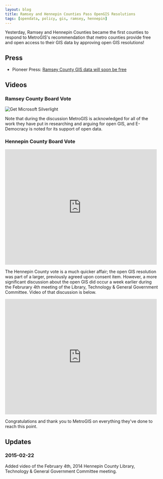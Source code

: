 ```yaml
---
layout: blog 
title: Ramsey and Hennepin Counties Pass OpenGIS Resolutions
tags: [opendata, policy, gis, ramsey, hennepin]
---
```


Yesterday, Ramsey and Hennepin Counties became the first counties to respond to
MetroGIS's recommendation that metro counties provide free and open access to
their GIS data by approving open GIS resolutions!

## Press

- Pioneer Press:
  [Ramsey County GIS data will soon be free](http://www.twincities.com/localnews/ci_25115873/ramsey-county-gis-data-soon-be-free)

## Videos

### Ramsey County Board Vote

<object width="320" height="283" data="data:application/x-silverlight-2," id="silverlightControl" type="application/x-silverlight-2">
  <param name="initParams" value="AutoStart=False, StartPoint=250, EndPoint=604, SourceID=2600, SourceType=clip, EnableClosedCaptions=False, EmbedClipGuid=2bc7252e-ee7a-4a50-8912-71e492713f0a" />
  <param name="source" value="http://stpaul.granicus.com/core/Players/SL/ModernPlayer.xap"/>
  <param name="background" value="black" />
  <param name="minRuntimeVersion" value="4.0.50401.0" />
  <param name="autoUpgrade" value="true" />
  <param name="enablehtmlaccess" value="true"/>
  <a href="http://go.microsoft.com/fwlink/?LinkID=149156&v=4.0.50401.0" style="text-decoration:none">
    <img src="http://go.microsoft.com/fwlink/?LinkId=161376" alt="Get Microsoft Silverlight" style="border-style:none"/>
  </a>
</object>

Note that during the discussion MetroGIS is acknowledged for all of the work
they have put in researching and arguing for open GIS, and E-Democracy is noted
for its support of open data.

### Hennepin County Board Vote

<iframe scrolling="no" style="border:0" width="500" height="381" id="GranicusFlashPlayerFrame" src="http://hennepinmn.granicus.com/MediaPlayer.php?clip_id=2106&view_id=10&embed=1&player_width=500&player_height=281&entrytime=3164&stoptime=3206&auto_start=0"></iframe>

The Hennepin County vote is a much quicker affair; the open GIS resolution was
part of a larger, previously agreed upon consent item. However, a more 
significant discussion about the open GIS did occur a week earlier during the 
Februrary 4th meeting of the Library, Technology & General Government 
Committee. Video of that discussion is below.

<iframe scrolling="no" style="border:0" width="500" height="381" id="GranicusFlashPlayerFrame" src="http://hennepinmn.granicus.com/MediaPlayer.php?clip_id=2098&view_id=10&embed=1&player_width=500&player_height=281&entrytime=6891&stoptime=7421&auto_start=0"></iframe>

Congratulations and thank you to MetroGIS on everything they've done to reach
this point.

## Updates

### 2015-02-22

Added video of the February 4th, 2014 Hennepin County Library, Technology & 
General Government Committee meeting.
